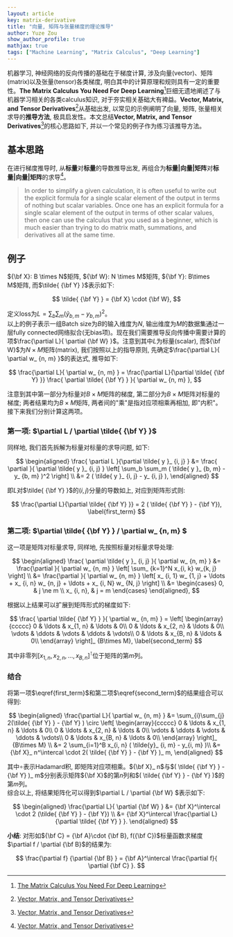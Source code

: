 ```yaml
---
layout: article
key: matrix-derivative
title: "向量, 矩阵与张量梯度的理论推导"
author: Yuze Zou
show_author_profile: true
mathjax: true
tags: ["Machine Learning", "Matrix Calculus", "Deep Learning"]
---
```



机器学习, 神经网络的反向传播的基础在于梯度计算, 涉及向量(vector)、矩阵(matrix)以及张量(tensor)各类梯度, 明白其中的计算原理和规则具有一定的重要性。**The Matrix Calculus You Need For Deep Learning**[^2]巨细无遗地阐述了与机器学习相关的各类calculus知识, 对于夯实相关基础大有裨益。**Vector, Matrix, and Tensor Derivatives**[^1]从基础出发, 以常见的示例阐明了向量, 矩阵, 张量相关求导的**推导方法**, 极具启发性。本文总结**Vector, Matrix, and Tensor Derivatives**[^1]的核心思路如下, 并以一个常见的例子作为练习该推导方法。

## 基本思路

在进行梯度推导时, 从**标量**对**标量**的导数推导出发, 再组合为**标量\|向量\|矩阵**对**标量\|向量\|矩阵**的求导[^1]。

> In order to simplify a given calculation, it is often useful to write out the explicit formula for a single scalar element of the output in terms of nothing but scalar variables. Once one has an explicit formula for a single scalar element of the output in terms of other scalar values, then one can use the calculus that you used as a beginner, which is much easier than trying to do matrix math, summations, and derivatives all at the same time.


## 例子

${\bf X}: B \times N$矩阵, ${\bf W}: N \times M$矩阵, ${\bf Y}: B\times M$矩阵, 而$\tilde{ {\bf Y} }$表示如下: 

$$
\tilde{ {\bf Y} } = {\bf X} \cdot {\bf W},
$$

定义loss为$L=\sum_b \sum_m ( \tilde{ y }_ {b, m} - y_ {b, m} )^2$。  
以上的例子表示一组Batch size为$B$的输入维度为$N$, 输出维度为$M$的数据集通过一层fully connected网络拟合(无bias项)。现在我们需要推导反向传播中需要计算的项$\frac{\partial L}{ \partial {\bf W} }$。注意到其中$L$为标量(scalar), 而${\bf W}$为$N\times M$矩阵(matrix), 我们按照以上的指导原则, 先确定$\frac{\partial L}{ \partial w_ {n, m} }$的表达式, 推导如下:  

$$
\frac{\partial L}{ \partial w_ {n, m} } = \frac{\partial L}{\partial \tilde{ {\bf Y} }} \frac{ \partial \tilde{ {\bf Y} } }{ \partial w_ {n, m} },
$$

注意到其中第一部分为标量对$B\times M$矩阵的梯度, 第二部分为$B\times M$矩阵对标量的梯度; 两者结果均为$B\times M$矩阵, 两者间的"乘"是指对应项相乘再相加, 即"内积"。接下来我们分别计算这两项。

### 第一项: $\partial L / \partial \tilde{ {\bf Y} }$

同样地, 我们首先拆解为标量对标量的求导问题, 如下: 

$$
\begin{aligned}
\frac{ \partial L }{\partial \tilde{ y }_ {i, j} } &= \frac{ \partial }{ \partial \tilde{ y }_ {i, j} } \left[ \sum_b \sum_m ( \tilde{ y }_ {b, m} - y_ {b, m} )^2 \right] \\
&= 2 ( \tilde{ y }_ {i, j} - y_ {i, j} ),
\end{aligned}
$$

即$L$对$\tilde{ {\bf Y} }$的$(i, j)$分量的导数如上, 对应到矩阵形式则: 

$$
\frac{\partial L}{\partial \tilde{ {\bf Y} }} = 2 ( \tilde{ {\bf Y} } - {\bf Y}), \label{first_term}
$$

### 第二项: $\partial \tilde{ {\bf Y} } / \partial w_ {n, m} $

这一项是矩阵对标量求导, 同样地, 先按照标量对标量求导处理: 

$$
\begin{aligned}
\frac{ \partial \tilde{ y }_ {i, j}  }{ \partial w_ {n, m} } &= \frac{\partial }{ \partial w_ {n, m} } \left[ \sum_ {k=1}^N  x_{i, k} w_{k, j}  \right] \\
&= \frac{\partial }{ \partial w_ {n, m} } \left[ x_ {i, 1} w_ {1, j} + \ldots + x_ {i, n} w_ {n, j} + \ldots + x_ {i, N} w_ {N, j} \right] \\
&= \begin{cases}
	0, & j \ne m \\
	x_ {i, n}, & j = m
   \end{cases}
\end{aligned},
$$

根据以上结果可以扩展到矩阵形式的梯度如下:  

$$
\frac{ \partial \tilde{ {\bf Y} } }{ \partial w_ {n, m} } = \left[ 
\begin{array}{ccccc}
0 & \ldots & x_{1, n} & \ldots & 0\\
0 & \ldots & x_{2, n} & \ldots & 0\\
\vdots & \ddots & \vdots & \ddots & \vdots\\
0 & \ldots & x_{B, n} & \ldots & 0\\
\end{array}
\right]_ {B\times M}, \label{second_term}
$$

其中非零列$[x_{1, n}, x_{2, n}, \ldots, x_{B, n} ]^\intercal$位于矩阵的第$m$列。  

### 结合

将第一项$\eqref{first_term}$和第二项$\eqref{second_term}$的结果组合可以得到:  

$$
\begin{aligned}
\frac{\partial L}{ \partial w_ {n, m} } &= \sum_{i}\sum_{j} 2(\tilde{ {\bf Y} } - {\bf Y} ) \circ  \left[ 
\begin{array}{ccccc}
0 & \ldots & x_{1, n} & \ldots & 0\\
0 & \ldots & x_{2, n} & \ldots & 0\\
\vdots & \ddots & \vdots & \ddots & \vdots\\
0 & \ldots & x_{B, n} & \ldots & 0\\
\end{array}
\right]_ {B\times M} \\
&= 2 \sum_{i=1}^B x_{i, n} ( \tilde{y}_ {i, m} - y_{i, m} )\\
&= {\bf X}_ n^\intercal \cdot 2( \tilde{ {\bf Y} } - {\bf Y} )_ m, 
\end{aligned}
$$

其中$\circ$表示Hadamard积, 即矩阵对应项相乘。${\bf X}_ n$与$( \tilde{ {\bf Y} } - {\bf Y} )_ m$分别表示矩阵${\bf X}$的第$n$列和$( \tilde{ {\bf Y} } - {\bf Y} )$的第$m$列。  
综合以上, 将结果矩阵化可以得到$\partial L / \partial {\bf W} $表示如下:  

$$
\begin{aligned}
\frac{\partial L}{ \partial {\bf W} } &= {\bf X}^\intercal \cdot 2 (\tilde{ {\bf Y} } - {\bf Y}) \\
&= {\bf X}^\intercal \frac{\partial L}{\partial \tilde{ {\bf Y} }  }.
\end{aligned}
$$

**小结**: 对形如${\bf C} = {\bf A}\cdot {\bf B}, f({\bf C})$标量函数求梯度$\partial f / \partial {\bf B}$的结果为:  

$$
\frac{\partial f} {\partial {\bf B} } = {\bf A}^\intercal \frac{\partial f}{ \partial {\bf C} }.
$$

[^1]: [Vector, Matrix, and Tensor Derivatives](http://cs231n.stanford.edu/vecDerivs.pdf)  
[^2]: [The Matrix Calculus You Need For Deep Learning](https://explained.ai/matrix-calculus/)